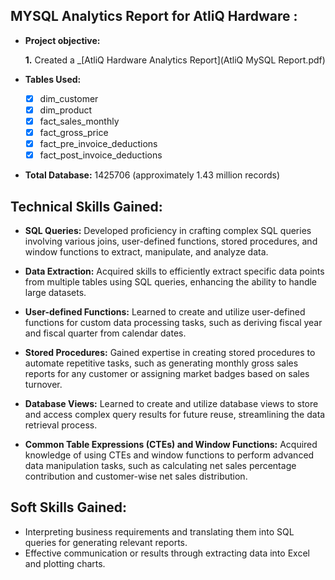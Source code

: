 ## MYSQL Analytics Report for AtliQ Hardware :

- **Project objective:**

    **1.** Created a _[AtliQ Hardware Analytics Report](AtliQ MySQL Report.pdf)

- **Tables Used:**
   - [x] dim_customer
   - [x] dim_product
   - [x] fact_sales_monthly
   - [x] fact_gross_price
   - [x] fact_pre_invoice_deductions
   - [x] fact_post_invoice_deductions

- **Total Database:** 1425706 (approximately 1.43 million records)

## Technical Skills Gained:

- **SQL Queries:** Developed proficiency in crafting complex SQL queries involving various joins, user-defined functions, stored procedures, and window functions to extract, manipulate, and analyze data.

- **Data Extraction:** Acquired skills to efficiently extract specific data points from multiple tables using SQL queries, enhancing the ability to handle large datasets.

- **User-defined Functions:** Learned to create and utilize user-defined functions for custom data processing tasks, such as deriving fiscal year and fiscal quarter from calendar dates.

- **Stored Procedures:** Gained expertise in creating stored procedures to automate repetitive tasks, such as generating monthly gross sales reports for any customer or assigning market badges based on sales turnover.

- **Database Views:** Learned to create and utilize database views to store and access complex query results for future reuse, streamlining the data retrieval process.

- **Common Table Expressions (CTEs) and Window Functions:** Acquired knowledge of using CTEs and window functions to perform advanced data manipulation tasks, such as calculating net sales percentage contribution and customer-wise net sales distribution.

## Soft Skills Gained:

- Interpreting business requirements and translating them into SQL queries for generating relevant reports.
- Effective communication or results through extracting data into Excel and plotting charts.  
